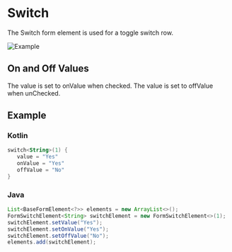 # Switch

The Switch form element is used for a toggle switch row.

![Example](../images/Switch.PNG)

## On and Off Values

The value is set to onValue when checked. The value is set to offValue when unChecked.

## Example

### Kotlin

```kotlin
switch<String>(1) {
   value = "Yes"
   onValue = "Yes"
   offValue = "No"
}
```

### Java

```java
List<BaseFormElement<?>> elements = new ArrayList<>();
FormSwitchElement<String> switchElement = new FormSwitchElement<>(1);
switchElement.setValue("Yes");
switchElement.setOnValue("Yes");
switchElement.setOffValue("No");
elements.add(switchElement);
```
